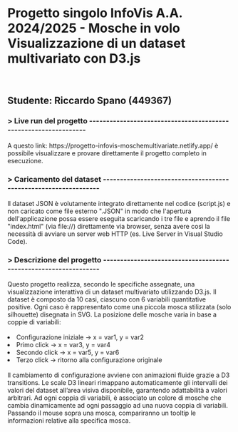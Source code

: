 <b><h1>Progetto singolo InfoVis A.A. 2024/2025 - Mosche in volo<br>
Visualizzazione di un dataset multivariato con D3.js </b></h1><br>
<h2>Studente: Riccardo Spano (449367)</h2>
<h3> > Live run del progetto ----------------------------------------------------------------</h3>
A questo link: https://progetto-infovis-moschemultivariate.netlify.app/ è possibile visualizzare e provare direttamente il progetto completo in esecuzione.

<h3> > Caricamento del dataset ----------------------------------------------------------------</h3>
Il dataset JSON è volutamente integrato direttamente nel codice (script.js) e non caricato come file esterno ".JSON" in modo che l'apertura dell'applicazione possa essere eseguita scaricando i tre file e aprendo il file "index.html" (via file://) direttamente via browser, senza avere così la necessità di avviare un server web HTTP (es. Live Server in Visual Studio Code).

<h3> > Descrizione del progetto ----------------------------------------------------------------</h3>
Questo progetto realizza, secondo le specifiche assegnate, una visualizzazione interattiva di un dataset multivariato utilizzando D3.js. Il dataset è composto da 10 casi, ciascuno con 6 variabili quantitative positive.
Ogni caso è rappresentato come una piccola mosca stilizzata (solo silhouette) disegnata in SVG. La posizione delle mosche varia in base a coppie di variabili:
<br><br>

  <li>Configurazione iniziale → x = var1, y = var2</li>
  <li>Primo click → x = var3, y = var4</li>
  <li>Secondo click → x = var5, y = var6</li>
  <li>Terzo click → ritorno alla configurazione originale</li>
<br>
Il cambiamento di configurazione avviene con animazioni fluide grazie a D3 transitions. Le scale D3 lineari rimappano automaticamente gli intervalli dei valori del dataset all’area visiva disponibile, garantendo adattabilità a valori arbitrari. Ad ogni coppia di variabili, è associato un colore di mosche che cambia dinamicamente ad ogni passaggio ad una nuova coppia di variabili. Passando il mouse sopra una mosca, compariranno un tooltip le informazioni relative alla specifica mosca.



